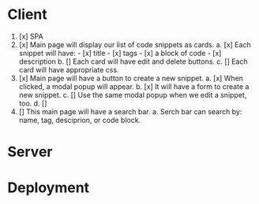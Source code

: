 
# Client 

1. [x] SPA
2. [x] Main page will display our list of code snippets as cards. 
    a. [x] Each snippet will have:
        - [x] title
        - [x] tags
        - [x] a block of code
        - [x] description 
    b. [] Each card will have edit and delete buttons.
    c. [] Each card will have appropriate css.  
3. [x] Main page will have a button to create a new snippet. 
    a. [x] When clicked, a modal popup will appear. 
    b. [x] It will have a form to create a new snippet. 
    c. [] Use the same modal popup when we edit a snippet, too.
    d. [] 
4. [] This main page will have a search bar. 
    a. Serch bar can search by: name, tag, desciprion, or code block.  

# Server 


# Deployment 
